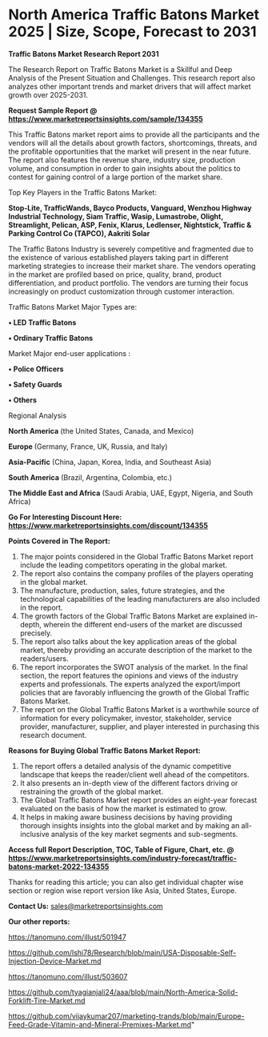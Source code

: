  # North America Traffic Batons Market 2025 | Size, Scope, Forecast to 2031

<strong>Traffic Batons Market Research Report 2031</strong>

The Research Report on Traffic Batons Market is a Skillful and Deep Analysis of the Present Situation and Challenges. This research report also analyzes other important trends and market drivers that will affect market growth over 2025-2031.

<strong>Request Sample Report @ <a href=https://www.marketreportsinsights.com/sample/134355>https://www.marketreportsinsights.com/sample/134355</a></strong>

This Traffic Batons market report aims to provide all the participants and the vendors will all the details about growth factors, shortcomings, threats, and the profitable opportunities that the market will present in the near future. The report also features the revenue share, industry size, production volume, and consumption in order to gain insights about the politics to contest for gaining control of a large portion of the market share.

Top Key Players in the Traffic Batons Market:

<strong>Stop-Lite, TrafficWands, Bayco Products, Vanguard, Wenzhou Highway Industrial Technology, Siam Traffic, Wasip, Lumastrobe, Olight, Streamlight, Pelican, ASP, Fenix, Klarus, Ledlenser, Nightstick, Traffic & Parking Control Co (TAPCO), Aakriti Solar</strong>

The Traffic Batons Industry is severely competitive and fragmented due to the existence of various established players taking part in different marketing strategies to increase their market share. The vendors operating in the market are profiled based on price, quality, brand, product differentiation, and product portfolio. The vendors are turning their focus increasingly on product customization through customer interaction.

Traffic Batons Market Major Types are:

<strong>• LED Traffic Batons

• Ordinary Traffic Batons</strong>

Market Major end-user applications :

<strong>• Police Officers

• Safety Guards

• Others</strong>

Regional Analysis

</u><strong><b>North America</b></strong> (the United States, Canada, and Mexico)

<strong><b>Europe </b></strong>(Germany, France, UK, Russia, and Italy)

<strong><b>Asia-Pacific</b></strong> (China, Japan, Korea, India, and Southeast Asia)

<strong><b>South America</b></strong> (Brazil, Argentina, Colombia, etc.)

<strong><b>The Middle East and Africa</b></strong> (Saudi Arabia, UAE, Egypt, Nigeria, and South Africa)

<strong>Go For Interesting Discount Here: <a href=https://www.marketreportsinsights.com/discount/134355>https://www.marketreportsinsights.com/discount/134355</a></strong>

<strong>Points Covered in The Report:</strong>
<ol>
  <li>The major points considered in the Global Traffic Batons Market report include the leading competitors operating in the global market.</li>
  <li>The report also contains the company profiles of the players operating in the global market.</li>
  <li>The manufacture, production, sales, future strategies, and the technological capabilities of the leading manufacturers are also included in the report.</li>
  <li>The growth factors of the Global Traffic Batons Market are explained in-depth, wherein the different end-users of the market are discussed precisely.</li>
  <li>The report also talks about the key application areas of the global market, thereby providing an accurate description of the market to the readers/users.</li>
  <li>The report incorporates the SWOT analysis of the market. In the final section, the report features the opinions and views of the industry experts and professionals. The experts analyzed the export/import policies that are favorably influencing the growth of the Global Traffic Batons Market.</li>
  <li>The report on the Global Traffic Batons Market is a worthwhile source of information for every policymaker, investor, stakeholder, service provider, manufacturer, supplier, and player interested in purchasing this research document.</li>
</ol>
<strong>Reasons for Buying Global Traffic Batons Market Report:</strong>

<ol>
  <li>The report offers a detailed analysis of the dynamic competitive landscape that keeps the reader/client well ahead of the competitors.</li>
  <li>It also presents an in-depth view of the different factors driving or restraining the growth of the global market.</li>
  <li>The Global Traffic Batons Market report provides an eight-year forecast evaluated on the basis of how the market is estimated to grow.</li>
  <li>It helps in making aware business decisions by having providing thorough insights insights into the global market and by making an all-inclusive analysis of the key market segments and sub-segments.</li>
</ol>
<strong>Access full Report Description, TOC, Table of Figure, Chart, etc. @ <a href=https://www.marketreportsinsights.com/industry-forecast/traffic-batons-market-2022-134355>https://www.marketreportsinsights.com/industry-forecast/traffic-batons-market-2022-134355</a></strong>


Thanks for reading this article; you can also get individual chapter wise section or region wise report version like Asia, United States, Europe.

<strong>Contact Us:</strong>
sales@marketreportsinsights.com

<strong>Our other reports:</strong>

<a href=https://tanomuno.com/illust/501947>https://tanomuno.com/illust/501947</a>

<a href=https://github.com/Ishi78/Research/blob/main/USA-Disposable-Self-Injection-Device-Market.md>https://github.com/Ishi78/Research/blob/main/USA-Disposable-Self-Injection-Device-Market.md</a>

<a href=https://tanomuno.com/illust/503607>https://tanomuno.com/illust/503607</a>

<a href=https://github.com/tyagianjali24/aaa/blob/main/North-America-Solid-Forklift-Tire-Market.md>https://github.com/tyagianjali24/aaa/blob/main/North-America-Solid-Forklift-Tire-Market.md</a>

<a href=https://github.com/vijaykumar207/marketing-trands/blob/main/Europe-Feed-Grade-Vitamin-and-Mineral-Premixes-Market.md>https://github.com/vijaykumar207/marketing-trands/blob/main/Europe-Feed-Grade-Vitamin-and-Mineral-Premixes-Market.md</a>"
